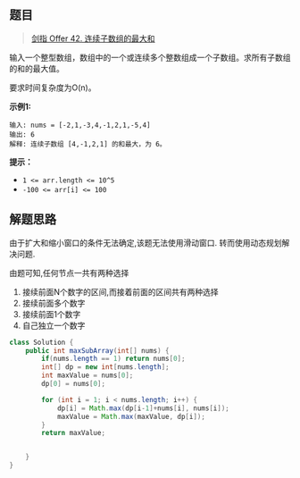 ## 题目

> [剑指 Offer 42. 连续子数组的最大和](https://leetcode-cn.com/problems/lian-xu-zi-shu-zu-de-zui-da-he-lcof/)

输入一个整型数组，数组中的一个或连续多个整数组成一个子数组。求所有子数组的和的最大值。

要求时间复杂度为O(n)。

**示例1:**

```text
输入: nums = [-2,1,-3,4,-1,2,1,-5,4]
输出: 6
解释: 连续子数组 [4,-1,2,1] 的和最大，为 6。
```

**提示：**

- `1 <= arr.length <= 10^5`
- `-100 <= arr[i] <= 100`

## 解题思路

由于扩大和缩小窗口的条件无法确定,该题无法使用滑动窗口. 转而使用动态规划解决问题.

由题可知,任何节点一共有两种选择

1.  接续前面N个数字的区间,而接着前面的区间共有两种选择
   1. 接续前面多个数字
   2. 接续前面1个数字
2.  自己独立一个数字

```java
class Solution {
    public int maxSubArray(int[] nums) {
        if(nums.length == 1) return nums[0];
        int[] dp = new int[nums.length];
        int maxValue = nums[0];
        dp[0] = nums[0];

        for (int i = 1; i < nums.length; i++) {
            dp[i] = Math.max(dp[i-1]+nums[i], nums[i]);
            maxValue = Math.max(maxValue, dp[i]);
        }
        return maxValue;


    }
}
```



